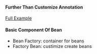 #### Further Than Customize Annotation

[Full Example](../../src/main/java/org/wcong/test/spring/test/CustomizeScanTest.java)


#### Basic Component Of Bean

* Bean Factory: container for beans
* Factory Bean: custimize create beans


